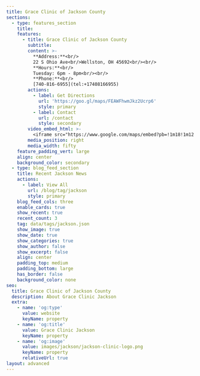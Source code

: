 ```yaml
---
title: Grace Clinic of Jackson County
sections:
  - type: features_section
    title: 
    features:
      - title: Grace Clinic of Jackson County
        subtitle: 
        content: >-
          **Address:**<br/>
          22 S Ohio Ave<br/>Wellston, OH 45692<br/><br/>
          **Hours:**<br/>
          Tuesday: 6pm - 8pm<br/><br/>
          **Phone:**<br/>
          [740-816-6955](tel:+17408166955)
        actions:
          - label: Get Directions
            url: 'https://goo.gl/maps/FEAWFhwmJkz2Ucrp6'
            style: primary
          - label: Contact
            url: /contact
            style: secondary
        video_embed_html: >-
          <iframe src="https://www.google.com/maps/embed?pb=!1m18!1m12!1m3!1d3095.215867030936!2d-82.53603668464294!3d39.124318979536355!2m3!1f0!2f0!3f0!3m2!1i1024!2i768!4f13.1!3m3!1m2!1s0x8847ca58b8c7c319%3A0xfcf79764c67d8959!2s22N%20S%20Ohio%20Ave%2C%20Wellston%2C%20OH%2045692!5e0!3m2!1sen!2sus!4v1633027155080!5m2!1sen!2sus" width="600" height="450" style="border:0;" allowfullscreen="" loading="lazy"></iframe>
        media_position: right
        media_width: fifty
    feature_padding_vert: large
    align: center
    background_color: secondary
  - type: blog_feed_section
    title: Recent Jackson News
    actions:
      - label: View All
        url: /blog/tag/jackson
        style: primary
    blog_feed_cols: three
    enable_cards: true
    show_recent: true
    recent_count: 3
    tag: data/tags/jackson.json
    show_image: true
    show_date: true
    show_categories: true
    show_author: false
    show_excerpt: false
    align: center
    padding_top: medium
    padding_bottom: large
    has_border: false
    background_color: none
seo:
  title: Grace Clinic of Jackson County
  description: About Grace Clinic Jackson
  extra:
    - name: 'og:type'
      value: website
      keyName: property
    - name: 'og:title'
      value: Grace Clinic Jackson
      keyName: property
    - name: 'og:image'
      value: images/jackson/jackson-clinic-logo.png
      keyName: property
      relativeUrl: true
layout: advanced
---
```

